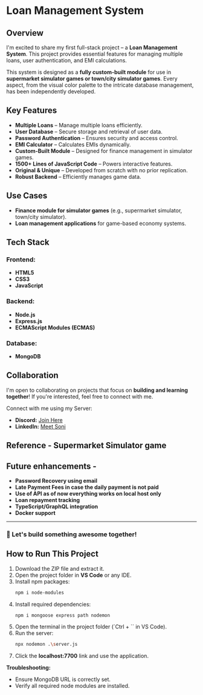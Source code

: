 # Loan Management System

## Overview
I'm excited to share my first full-stack project – a **Loan Management System**. This project provides essential features for managing multiple loans, user authentication, and EMI calculations.

This system is designed as a **fully custom-built module** for use in **supermarket simulator games or town/city simulator games**. Every aspect, from the visual color palette to the intricate database management, has been independently developed.

## Key Features
-  **Multiple Loans** – Manage multiple loans efficiently.
-  **User Database** – Secure storage and retrieval of user data.
-  **Password Authentication** – Ensures security and access control.
-  **EMI Calculator** – Calculates EMIs dynamically.
-  **Custom-Built Module** – Designed for finance management in simulator games.
-  **1500+ Lines of JavaScript Code** – Powers interactive features.
-  **Original & Unique** – Developed from scratch with no prior replication.
-  **Robust Backend** – Efficiently manages game data.

## Use Cases
-  **Finance module for simulator games** (e.g., supermarket simulator, town/city simulator).
-  **Loan management applications** for game-based economy systems.

## Tech Stack
### Frontend:
- **HTML5**
- **CSS3**
- **JavaScript**

### Backend:
- **Node.js**
- **Express.js**
- **ECMAScript Modules (ECMAS)**

### Database:
- **MongoDB**

## Collaboration
I'm open to collaborating on projects that focus on **building and learning together**! If you're interested, feel free to connect with me.

Connect with me using my Server:
- **Discord:** [Join Here](https://discord.gg/QqB8srq)
- **LinkedIn:** [Meet Soni](www.linkedin.com/in/meet-soni-tenacious)

## Reference - Supermarket Simulator game

## Future enhancements - 
- **Password Recovery using email**
- **Late Payment Fees in case the daily payment is not paid**
- **Use of API as of now everything works on local host only**
- **Loan repayment tracking**
- **TypeScript/GraphQL integration**
- **Docker support**
---
### 🚀 Let's build something awesome together!

## How to Run This Project
1. Download the ZIP file and extract it.
2. Open the project folder in **VS Code** or any IDE.
3. Install npm packages:
   ```sh
   npm i node-modules
   ```
4. Install required dependencies:
   ```sh
   npm i mongoose express path nodemon
   ```
5. Open the terminal in the project folder (`Ctrl + \`` in VS Code).
6. Run the server:
   ```sh
   npx nodemon .\server.js
   ```
7. Click the **localhost:7700** link and use the application.

**Troubleshooting:**
- Ensure MongoDB URL is correctly set.
- Verify all required node modules are installed.

